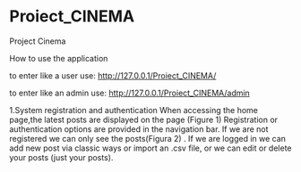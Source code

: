# Proiect_CINEMA
Project Cinema

How to use the application



to enter like a user use:
http://127.0.0.1/Proiect_CINEMA/

to enter like an admin use:
http://127.0.0.1/Proiect_CINEMA/admin

1.System registration and authentication When accessing the home page,the latest posts are displayed on the page (Figure 1) Registration or authentication options are provided in the navigation bar. If we are not registered we can only see the posts(Figura 2) . If we are logged in we can add new post via classic ways or import an .csv file, or we can edit or delete your posts (just your posts).
